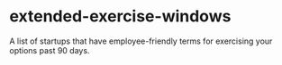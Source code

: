 # extended-exercise-windows
A list of startups that have employee-friendly terms for exercising your options past 90 days.

